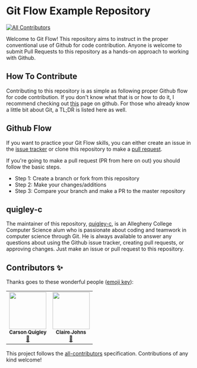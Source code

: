 # Git Flow Example Repository
<!-- ALL-CONTRIBUTORS-BADGE:START - Do not remove or modify this section -->
[![All Contributors](https://img.shields.io/badge/all_contributors-2-orange.svg?style=flat-square)](#contributors-)
<!-- ALL-CONTRIBUTORS-BADGE:END -->

Welcome to Git Flow! This repository aims to instruct in the proper conventional
use of Github for code contribution. Anyone is welcome to submit Pull Requests
to this repository as a hands-on approach to working with Github.

## How To Contribute

Contributing to this repository is as simple as following proper Github flow for
code contribution. If you don't know what that is or how to do it, I recommend
checking out [this](https://guides.github.com/introduction/flow/) page on github.
For those who already know a little bit about Git, a TL;DR is listed here as well.

## Github Flow

If you want to practice your Git Flow skills, you can either create an issue
in the [issue tracker](https://github.com/quigley-c/git-flow-example/issues)
or clone this repository to make a [pull request](
https://github.com/quigley-c/git-flow-example-pulls).

If you're going to make a pull request (PR from here on out) you should follow
the basic steps.

- Step 1: Create a branch or fork from this repository
- Step 2: Make your changes/additions
- Step 3: Compare your branch and make a PR to the master repository

## quigley-c

The maintainer of this repository, [quigley-c](https://github.com:quigley-c), is
an Allegheny College Computer Science alum who is passionate about coding and
teamwork in computer science through Git. He is always available to answer any
questions about using the Github issue tracker, creating pull requests, or
approving changes. Just make an issue or pull request to this repository.

## Contributors ✨

Thanks goes to these wonderful people ([emoji key](https://allcontributors.org/docs/en/emoji-key)):

<!-- ALL-CONTRIBUTORS-LIST:START - Do not remove or modify this section -->
<!-- prettier-ignore-start -->
<!-- markdownlint-disable -->
<table>
  <tr>
    <td align="center"><a href="http://quigleyc.com"><img src="https://avatars1.githubusercontent.com/u/35495466?v=4" width="100px;" alt=""/><br /><sub><b>Carson Quigley</b></sub></a><br /><a href="https://github.com/quigley-c/git-flow-example/commits?author=quigley-c" title="Documentation">📖</a></td>
    <td align="center"><a href="https://github.com/johnsc1"><img src="https://avatars3.githubusercontent.com/u/42869556?v=4" width="100px;" alt=""/><br /><sub><b>Claire Johns</b></sub></a><br /><a href="https://github.com/quigley-c/git-flow-example/commits?author=johnsc1" title="Documentation">📖</a></td>
  </tr>
</table>

<!-- markdownlint-enable -->
<!-- prettier-ignore-end -->
<!-- ALL-CONTRIBUTORS-LIST:END -->

This project follows the [all-contributors](https://github.com/all-contributors/all-contributors) specification. Contributions of any kind welcome!